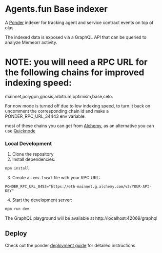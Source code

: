 # Agents.fun Base indexer

A [Ponder](https://ponder.sh) indexer for tracking agent and service contract events on top of olas

The indexed data is exposed via a GraphQL API that can be queried to analyze Memeorr activity.

# NOTE: you will need a RPC URL for the following chains for improved indexing speed:
mainnet,polygon,gnosis,arbitrum,optimism,base,celo.

For now mode is turned off due to low indexing speed, to turn it back on uncomment the corresponding chain id and make a PONDER_RPC_URL_34443 env variable.

most of these chains you can get from [Alchemy](https://www.alchemy.com/), as an alternative you can use [Quicknode](https://www.quicknode.com/)


### Local Development

1. Clone the repository
2. Install dependencies:
```bash
npm install
```

3. Create a `.env.local` file with your RPC URL:
```
PONDER_RPC_URL_8453="https://eth-mainnet.g.alchemy.com/v2/YOUR-API-KEY"
```

4. Start the development server:
```bash
npm run dev
```

The GraphQL playground will be available at http://localhost:42069/graphql

## Deploy

Check out the ponder [deployment guide](https://ponder.sh/docs/production/deploy) for detailed instructions.
